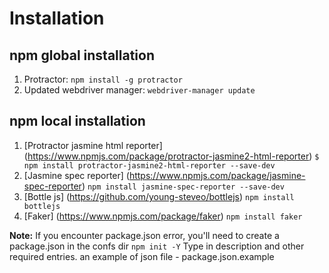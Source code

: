 # Installation

## npm global installation
1. Protractor: ```npm install -g protractor```
2. Updated webdriver manager: ```webdriver-manager update```

## npm local installation
1. [Protractor jasmine html reporter] (https://www.npmjs.com/package/protractor-jasmine2-html-reporter)
```$ npm install protractor-jasmine2-html-reporter --save-dev```
2. [Jasmine spec reporter] (https://www.npmjs.com/package/jasmine-spec-reporter)
```npm install jasmine-spec-reporter --save-dev```
3. [Bottle js] (https://github.com/young-steveo/bottlejs)
```npm install bottlejs```
4. [Faker] (https://www.npmjs.com/package/faker)
```npm install faker```

**Note:** If you encounter package.json error, you'll need to create a package.json in the confs dir ```npm init -Y```
Type in description and other required entries. an example of json file - package.json.example